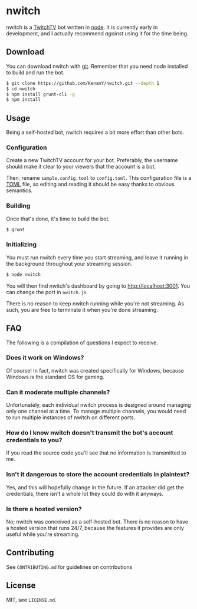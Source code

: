 # nwitch

nwitch is a [TwitchTV](http://www.twitch.tv/) bot written in
[node](http://nodejs.org/). It is currently early in development, and I actually
recommend _against_ using it for the time being.

## Download

You can download nwitch with [git](http://git-scm.com/). Remember that you need
node installed to build and run the bot.

``` bash
$ git clone https://github.com/KenanY/nwitch.git --depth 1
$ cd nwitch
$ npm install grunt-cli -g
$ npm install
```

## Usage

Being a self-hosted bot, nwitch requires a bit more effort than other bots.

### Configuration

Create a new TwitchTV account for your bot. Preferably, the username should make
it clear to your viewers that the account is a bot.

Then, rename `sample.config.toml` to `config.toml`. This configuration file is a
[TOML](https://github.com/mojombo/toml) file, so editing and reading it should
be easy thanks to obvious semantics.

### Building

Once that's done, it's time to build the bot.

``` bash
$ grunt
```

### Initializing

You must run nwitch every time you start streaming, and leave it running in the
background throughout your streaming session.

``` bash
$ node nwitch
```

You will then find nwitch's dashboard by going to <http://localhost:3001>. You
can change the port in `nwitch.js`.

There is no reason to keep nwitch running while you're not streaming. As such,
you are free to terminate it when you're done streaming.

## FAQ

The following is a compilation of questions I expect to receive.

### Does it work on Windows?

Of course! In fact, nwitch was created specifically for Windows, because Windows
is the standard OS for gaming.

### Can it moderate multiple channels?

Unfortunately, each individual nwitch process is designed around managing only
one channel at a time. To manage multiple channels, you would need to run
multiple instances of nwitch on different ports.

### How do I know nwitch doesn't transmit the bot's account credentials to you?

If you read the source code you'll see that no information is transmitted to me.

### Isn't it dangerous to store the account credentials in plaintext?

Yes, and this will hopefully change in the future. If an attacker did get the
credentials, there isn't a whole lot they could do with it anyways.

### Is there a hosted version?

No; nwitch was conceived as a self-hosted bot. There is no reason to have a
hosted version that runs 24/7, because the features it provides are only useful
while you're streaming.

## Contributing

See `CONTRIBUTING.md` for guidelines on contributions

## License

MIT, see `LICENSE.md`.
